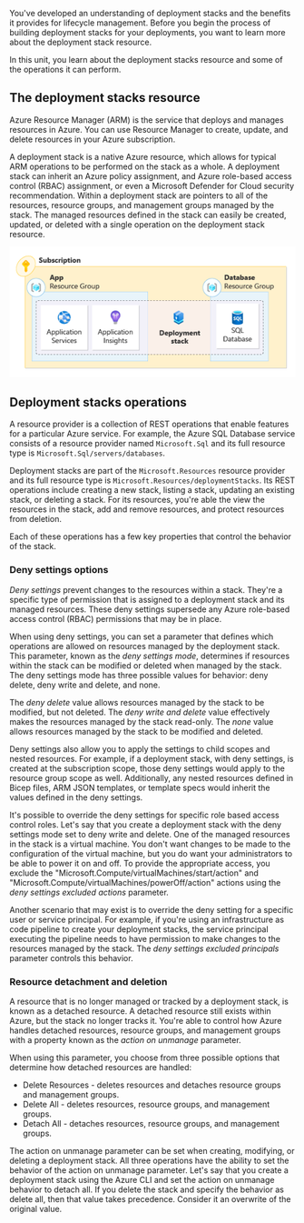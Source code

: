 You've developed an understanding of deployment stacks and the benefits it provides for lifecycle management. Before you begin the process of building deployment stacks for your deployments, you want to learn more about the deployment stack resource.

In this unit, you learn about the deployment stacks resource and some of the operations it can perform.

## The deployment stacks resource

Azure Resource Manager (ARM) is the service that deploys and manages resources in Azure. You can use Resource Manager to create, update, and delete resources in your Azure subscription.

A deployment stack is a native Azure resource, which allows for typical ARM operations to be performed on the stack as a whole. A deployment stack can inherit an Azure policy assignment, and Azure role-based access control (RBAC) assignment, or even a Microsoft Defender for Cloud security recommendation. Within a deployment stack are pointers to all of the resources, resource groups, and management groups managed by the stack. The managed resources defined in the stack can easily be created, updated, or deleted with a single operation on the deployment stack resource.

![A diagram representing an application's resources managed by a deployment stack and deployed to multiple resource groups.](../media/deployment-stack-application.png)

## Deployment stacks operations

A resource provider is a collection of REST operations that enable features for a particular Azure service. For example, the Azure SQL Database service consists of a resource provider named `Microsoft.Sql` and its full resource type is `Microsoft.Sql/servers/databases`.

Deployment stacks are part of the `Microsoft.Resources` resource provider and its full resource type is `Microsoft.Resources/deploymentStacks`. Its REST operations include creating a new stack, listing a stack, updating an existing stack, or deleting a stack. For its resources, you're able the view the resources in the stack, add and remove resources, and protect resources from deletion.

Each of these operations has a few key properties that control the behavior of the stack.

### Deny settings options

*Deny settings* prevent changes to the resources within a stack. They're a specific type of permission that is assigned to a deployment stack and its managed resources. These deny settings supersede any Azure role-based access control (RBAC) permissions that may be in place.

When using deny settings, you can set a parameter that defines which operations are allowed on resources managed by the deployment stack. This parameter, known as the *deny settings mode*, determines if resources within the stack can be modified or deleted when managed by the stack. The deny settings mode has three possible values for behavior: deny delete, deny write and delete, and none.

The *deny delete* value allows resources managed by the stack to be modified, but not deleted. The *deny write and delete* value effectively makes the resources managed by the stack read-only. The *none* value allows resources managed by the stack to be modified and deleted.

Deny settings also allow you to apply the settings to child scopes and nested resources. For example, if a deployment stack, with deny settings, is created at the subscription scope, those deny settings would apply to the resource group scope as well. Additionally, any nested resources defined in Bicep files, ARM JSON templates, or template specs would inherit the values defined in the deny settings.

It's possible to override the deny settings for specific role based access control roles. Let's say that you create a deployment stack with the deny settings mode set to deny write and delete. One of the managed resources in the stack is a virtual machine. You don't want changes to be made to the configuration of the virtual machine, but you do want your administrators to be able to power it on and off. To provide the appropriate access, you exclude the "Microsoft.Compute/virtualMachines/start/action" and "Microsoft.Compute/virtualMachines/powerOff/action" actions using the *deny settings excluded actions* parameter.

Another scenario that may exist is to override the deny setting for a specific user or service principal. For example, if you're using an infrastructure as code pipeline to create your deployment stacks, the service principal executing the pipeline needs to have permission to make changes to the resources managed by the stack. The *deny settings excluded principals* parameter controls this behavior.

### Resource detachment and deletion

A resource that is no longer managed or tracked by a deployment stack, is known as a detached resource. A detached resource still exists within Azure, but the stack no longer tracks it. You're able to control how Azure handles detached resources, resource groups, and management groups with a property known as the *action on unmanage* parameter.

When using this parameter, you choose from three possible options that determine how detached resources are handled:

- Delete Resources - deletes resources and detaches resource groups and management groups.
- Delete All  - deletes resources, resource groups, and management groups.
- Detach All - detaches resources, resource groups, and management groups.

 The action on unmanage parameter can be set when creating, modifying, or deleting a deployment stack. All three operations have the ability to set the behavior of the action on unmanage parameter. Let's say that you create a deployment stack using the Azure CLI and set the action on unmanage behavior to detach all. If you delete the stack and specify the behavior as delete all, then that value takes precedence. Consider it an overwrite of the original value.
